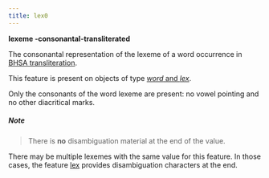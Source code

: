 ```yaml
---
title: lex0
---
```


**lexeme -consonantal-transliterated**


The consonantal representation of the lexeme of a word occurrence in
[BHSA transliteration]({{site.tfd}}/Writing/Hebrew.html).

This feature is present on objects of type [*word* and *lex*](otype).

Only the consonants of the word lexeme are present: no vowel pointing and no other diacritical marks.

##### Note
> There is **no** disambiguation material at the end of the value.

There may be multiple lexemes with the same value for this feature.
In those cases, the feature [lex](lex) provides disambiguation characters at the end.
